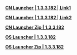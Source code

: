**[CN Launcher | 1.3.3.182 | Link1](https://autopatchcn.bhsr.com/client/cn/20241112154036_ApsUXnPeiSDtKkIE/gw_PC/StarRail_setup_1.3.3.exe)**   

**[CN Launcher | 1.3.3.182 | Link2](https://bhrpg-prod.oss-accelerate.aliyuncs.com/client/cn/20241112154036_ApsUXnPeiSDtKkIE/gw_PC/StarRail_setup_1.3.3.exe)**    

**[CN Launcher Zip | 1.3.3.182](https://hyp-webstatic.mihoyo.com/hyp-client/jGHBHlcOq1_1.3.3.182_1_1_cps_hyp_cn_jGHBHlcOq1_16mihoyo_202411221120_axGvXYBT.zip)** 

**[OS Launcher | 1.3.3.182](https://autopatchcn.bhsr.com/client/cn/20241112154036_ApsUXnPeiSDtKkIE/gw_PC/StarRail_setup_1.3.3.exe)**

**[OS Launcher Zip | 1.3.3.182](https://hyp-webstatic.hoyoverse.com/hyp-client/VYTpXlbWo8_1.3.3.182_1_0_cps_hyp_global_VYTpXlbWo8_11hoyoverse_202411221125_nvTiOrbu.zip)**